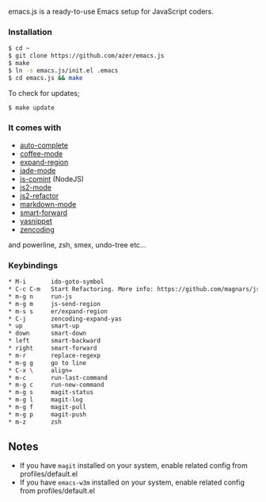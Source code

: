 emacs.js is a ready-to-use Emacs setup for JavaScript coders.

### Installation

```bash
$ cd ~
$ git clone https://github.com/azer/emacs.js
$ make
$ ln -s emacs.js/init.el .emacs
$ cd emacs.js && make
```

To check for updates;

```bash
$ make update
```

### It comes with

* [auto-complete](https://github.com/auto-complete/auto-complete)
* [coffee-mode](https://github.com/defunkt/coffee-mode)
* [expand-region](https://github.com/magnars/expand-region.el)
* [jade-mode](https://github.com/brianc/jade-mode)
* [js-comint](http://js-comint-el.sourceforge.net/) (NodeJS)
* [js2-mode](https://github.com/mooz/js2-mode)
* [js2-refactor](https://github.com/magnars/js2-refactor.el)
* [markdown-mode](https://github.com/defunkt/markdown-mode)
* [smart-forward](https://github.com/magnars/smart-forward.el)
* [yasnippet](https://github.com/capitaomorte/yasnippet)
* [zencoding](https://github.com/rooney/zencoding.git)

and powerline, zsh, smex, undo-tree etc...

### Keybindings

```bash
* M-i       ido-goto-symbol
* C-c C-m   Start Refactoring. More info: https://github.com/magnars/js2-refactor.el
* m-g n     run-js
* m-g m     js-send-region
* m-s s     er/expand-region
* C-j       zencoding-expand-yas
* up        smart-up
* down      smart-down
* left      smart-backward
* right     smart-forward
* m-r       replace-regexp
* m-g g     go to line
* C-x \     align=
* m-c       run-last-command
* m-g c     run-new-command
* m-g s     magit-status
* m-g l     magit-log
* m-g f     magit-pull
* m-g p     magit-push
* m-z       zsh
```

## Notes

* If you have `magit` installed on your system, enable related config from profiles/default.el
* If you have `emacs-w3m` installed on your system, enable related config from profiles/default.el
